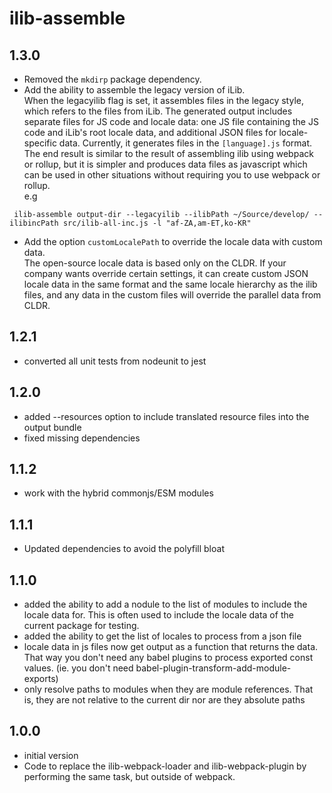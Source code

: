 # ilib-assemble

## 1.3.0

-   Removed the `mkdirp` package dependency.
-   Add the ability to assemble the legacy version of iLib.  
     When the legacyilib flag is set, it assembles files in the legacy style, which refers to the files from iLib. The generated output includes separate files for JS code and locale data: one JS file containing the JS code and iLib's root locale data, and additional JSON files for
    locale-specific data. Currently, it generates files in the `[language].js` format.  
     The end result is similar to the result of assembling ilib using webpack or rollup, but it is simpler and produces data files as javascript which can be used in other situations without requiring you to use webpack or rollup.  
    e.g

```
 ilib-assemble output-dir --legacyilib --ilibPath ~/Source/develop/ --ilibincPath src/ilib-all-inc.js -l "af-ZA,am-ET,ko-KR"
```

-   Add the option `customLocalePath` to override the locale data with custom data.  
    The open-source locale data is based only on the CLDR. If your company wants override certain settings, it can create custom JSON locale data in the same format and the same locale hierarchy as the ilib files, and any data in the custom files will override the parallel data from CLDR.

## 1.2.1

-   converted all unit tests from nodeunit to jest

## 1.2.0

-   added --resources option to include translated resource files into the
    output bundle
-   fixed missing dependencies

## 1.1.2

-   work with the hybrid commonjs/ESM modules

## 1.1.1

-   Updated dependencies to avoid the polyfill bloat

## 1.1.0

-   added the ability to add a nodule to the list of modules to include the locale
    data for. This is often used to include the locale data of the current
    package for testing.
-   added the ability to get the list of locales to process from a json file
-   locale data in js files now get output as a function that returns the data. That
    way you don't need any babel plugins to process exported const values.
    (ie. you don't need babel-plugin-transform-add-module-exports)
-   only resolve paths to modules when they are module references. That is, they are
    not relative to the current dir nor are they absolute paths

## 1.0.0

-   initial version
-   Code to replace the ilib-webpack-loader and ilib-webpack-plugin by
    performing the same task, but outside of webpack.
